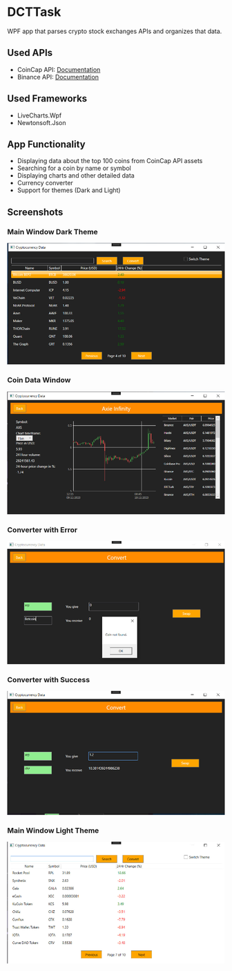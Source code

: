 # DCTTask
WPF app that parses crypto stock exchanges APIs and organizes that data.

## Used APIs
- CoinCap API: [Documentation](https://docs.coincap.io/)
- Binance API: [Documentation](https://binance-docs.github.io/apidocs/spot/en/#public-api-definitions)

## Used Frameworks
- LiveCharts.Wpf
- Newtonsoft.Json

## App Functionality
- Displaying data about the top 100 coins from CoinCap API assets
- Searching for a coin by name or symbol
- Displaying charts and other detailed data
- Currency converter
- Support for themes (Dark and Light)

## Screenshots

### Main Window Dark Theme
![Main Window Dark](https://github.com/FGVN/DCTTask/blob/master/Screenshots/MainWindow_Dark.jpg)

### Coin Data Window
![Coin Data](https://github.com/FGVN/DCTTask/blob/master/Screenshots/CoinData.jpg)

### Converter with Error
![Converter Error](https://github.com/FGVN/DCTTask/blob/master/Screenshots/Converter_Error.jpg)

### Converter with Success
![Converter Success](https://github.com/FGVN/DCTTask/blob/master/Screenshots/Converter_Success.jpg)

### Main Window Light Theme
![Main Window Light](https://github.com/FGVN/DCTTask/blob/master/Screenshots/MainWindow_Light.jpg)
